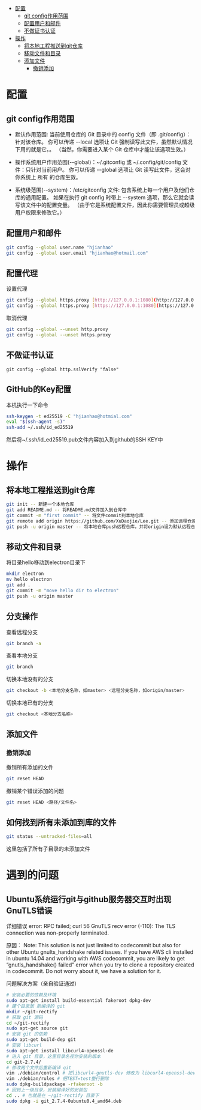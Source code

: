 
<!-- @import "[TOC]" {cmd="toc" depthFrom=1 depthTo=6 orderedList=false} -->

<!-- code_chunk_output -->

- [配置](#配置)
  - [git config作用范围](#git-config作用范围)
  - [配置用户和邮件](#配置用户和邮件)
  - [不做证书认证](#不做证书认证)
- [操作](#操作)
  - [将本地工程推送到git仓库](#将本地工程推送到git仓库)
  - [移动文件和目录](#移动文件和目录)
  - [添加文件](#添加文件)
    - [撤销添加](#撤销添加)

<!-- /code_chunk_output -->


# 配置

## git config作用范围

* 默认作用范围: 当前使用仓库的 Git 目录中的 config 文件（即 .git/config）：针对该仓库。 你可以传递 --local 选项让 Git 强制读写此文件，虽然默认情况下用的就是它。。 （当然，你需要进入某个 Git 仓库中才能让该选项生效。）

* 操作系统用户作用范围(--global)：~/.gitconfig 或 ~/.config/git/config 文件：只针对当前用户。 你可以传递 --global 选项让 Git 读写此文件，这会对你系统上 所有 的仓库生效。

* 系统级范围(--system)：/etc/gitconfig 文件: 包含系统上每一个用户及他们仓库的通用配置。 如果在执行 git config 时带上 --system 选项，那么它就会读写该文件中的配置变量。 （由于它是系统配置文件，因此你需要管理员或超级用户权限来修改它。）


## 配置用户和邮件

``` bash
git config --global user.name "hjianhao"
git config --global user.email "hjianhao@hotmail.com"

```

## 配置代理

设置代理
``` bash
git config --global https.proxy [http://127.0.0.1:1080](http://127.0.0.1:1080/)
git config --global https.proxy [https://127.0.0.1:1080](https://127.0.0.1:1080/)
```

取消代理
``` bash
git config --global --unset http.proxy
git config --global --unset https.proxy
```

## 不做证书认证

```
git config --global http.sslVerify "false"
```

## GitHub的Key配置

本机执行一下命令
```bash
ssh-keygen -t ed25519 -C "hjianhao@hotmial.com"
eval "$(ssh-agent -s)"
ssh-add ~/.ssh/id_ed25519
```

然后将~/.ssh/id_ed25519.pub文件内容加入到github的SSH KEY中


# 操作

## 将本地工程推送到git仓库
``` bash
git init -- 新建一个本地仓库
git add README.md -- 将README.md文件加入到仓库中
git commit -m "first commit" -- 将文件commit到本地仓库
git remote add origin https://github.com/XuDaojie/Lee.git -- 添加远程仓库，origin只是一个远程仓库的别名，可以随意取
git push -u origin master -- 将本地仓库push远程仓库，并将origin设为默认远程仓库
```

## 移动文件和目录

将目录hello移动到electron目录下

``` bash
mkdir electron
mv hello electron
git add .
git commit -m "move hello dir to electron"
git push -u origin master
```

## 分支操作

查看远程分支
``` bash
git branch -a
```

查看本地分支
``` bash
git branch
```

切换本地没有的分支
``` bash
git checkout -b <本地分支名称，如master> <远程分支名称，如origin/master>
```

切换本地已有的分支
``` bash
git checkout <本地分支名称>
```

## 添加文件

### 撤销添加

撤销所有添加的文件
``` bash
git reset HEAD
```

撤销某个错误添加的问题
``` bash
git reset HEAD <路径/文件名>
```

## 如何找到所有未添加到库的文件
```bash
git status --untracked-files=all
```
这里包括了所有子目录的未添加文件

# 遇到的问题

## Ubuntu系统运行git与github服务器交互时出现 GnuTLS错误

详细错误
error: RPC failed; curl 56 GnuTLS recv error (-110): The TLS connection was non-properly terminated.

原因：
Note: This solution is not just limited to codecommit but also for other Ubuntu gnults_handshake related issues.
If you have AWS cli installed in ubuntu 14.04 and working with AWS codecommit, you are likely to get “gnutls_handshake() failed” error when you try to clone a repository created in codecommit. Do not worry about it, we have a solution for it.

问题解决方案（亲自验证通过）
``` bash
# 安装必要的依赖及环境
sudo apt-get install build-essential fakeroot dpkg-dev
# 建个目录放 新编译的 git
mkdir ~/git-rectify
# 获取 git 源码
cd ~/git-rectify
sudo apt-get source git
# 安装 git 的依赖
sudo apt-get build-dep git
# 安装 libcurl
sudo apt-get install libcurl4-openssl-de
# 进入 git 目录，这里目录名视你安装的版本
cd git-2.7.4/
# 修改两个文件后重新编译 git
vim ./debian/control # 把libcurl4-gnutls-dev 修改为 libcurl4-openssl-dev
vim ./debian/rules # 把TEST=test整行删除
sudo dpkg-buildpackage -rfakeroot -b
# 回到上一级目录，安装编译好的安装包
cd .. # 也就是在 ~/git-rectify 目录下
sudo dpkg -i git_2.7.4-0ubuntu0.4_amd64.deb
```
